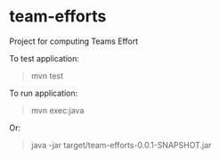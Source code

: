 # team-efforts
Project for computing Teams Effort

To test application:

  > mvn test
  
To run application:

  > mvn exec:java
  
 Or:
 
  > java -jar target/team-efforts-0.0.1-SNAPSHOT.jar
